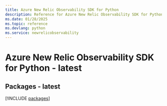 ```yaml
---
title: Azure New Relic Observability SDK for Python
description: Reference for Azure New Relic Observability SDK for Python
ms.date: 01/28/2025
ms.topic: reference
ms.devlang: python
ms.service: newrelicobservability
---
```

# Azure New Relic Observability SDK for Python - latest
## Packages - latest
[!INCLUDE [packages](new-relic-observability-index.md)]